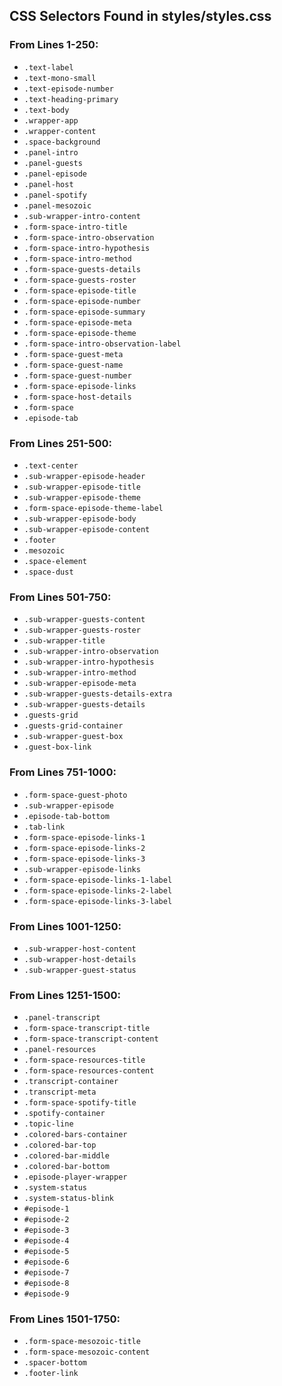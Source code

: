 ## CSS Selectors Found in styles/styles.css

### From Lines 1-250:

*   `.text-label`
*   `.text-mono-small`
*   `.text-episode-number`
*   `.text-heading-primary`
*   `.text-body`
*   `.wrapper-app`
*   `.wrapper-content`
*   `.space-background`
*   `.panel-intro`
*   `.panel-guests`
*   `.panel-episode`
*   `.panel-host`
*   `.panel-spotify`
*   `.panel-mesozoic`
*   `.sub-wrapper-intro-content`
*   `.form-space-intro-title`
*   `.form-space-intro-observation`
*   `.form-space-intro-hypothesis`
*   `.form-space-intro-method`
*   `.form-space-guests-details`
*   `.form-space-guests-roster`
*   `.form-space-episode-title`
*   `.form-space-episode-number`
*   `.form-space-episode-summary`
*   `.form-space-episode-meta`
*   `.form-space-episode-theme`
*   `.form-space-intro-observation-label`
*   `.form-space-guest-meta`
*   `.form-space-guest-name`
*   `.form-space-guest-number`
*   `.form-space-episode-links`
*   `.form-space-host-details`
*   `.form-space`
*   `.episode-tab`

### From Lines 251-500:

*   `.text-center`
*   `.sub-wrapper-episode-header`
*   `.sub-wrapper-episode-title`
*   `.sub-wrapper-episode-theme`
*   `.form-space-episode-theme-label`
*   `.sub-wrapper-episode-body`
*   `.sub-wrapper-episode-content`
*   `.footer`
*   `.mesozoic`
*   `.space-element`
*   `.space-dust`

### From Lines 501-750:

*   `.sub-wrapper-guests-content`
*   `.sub-wrapper-guests-roster`
*   `.sub-wrapper-title`
*   `.sub-wrapper-intro-observation`
*   `.sub-wrapper-intro-hypothesis`
*   `.sub-wrapper-intro-method`
*   `.sub-wrapper-episode-meta`
*   `.sub-wrapper-guests-details-extra`
*   `.sub-wrapper-guests-details`
*   `.guests-grid`
*   `.guests-grid-container`
*   `.sub-wrapper-guest-box`
*   `.guest-box-link`

### From Lines 751-1000:

*   `.form-space-guest-photo`
*   `.sub-wrapper-episode`
*   `.episode-tab-bottom`
*   `.tab-link`
*   `.form-space-episode-links-1`
*   `.form-space-episode-links-2`
*   `.form-space-episode-links-3`
*   `.sub-wrapper-episode-links`
*   `.form-space-episode-links-1-label`
*   `.form-space-episode-links-2-label`
*   `.form-space-episode-links-3-label`

### From Lines 1001-1250:

*   `.sub-wrapper-host-content`
*   `.sub-wrapper-host-details`
*   `.sub-wrapper-guest-status`

### From Lines 1251-1500:

*   `.panel-transcript`
*   `.form-space-transcript-title`
*   `.form-space-transcript-content`
*   `.panel-resources`
*   `.form-space-resources-title`
*   `.form-space-resources-content`
*   `.transcript-container`
*   `.transcript-meta`
*   `.form-space-spotify-title`
*   `.spotify-container`
*   `.topic-line`
*   `.colored-bars-container`
*   `.colored-bar-top`
*   `.colored-bar-middle`
*   `.colored-bar-bottom`
*   `.episode-player-wrapper`
*   `.system-status`
*   `.system-status-blink`
*   `#episode-1`
*   `#episode-2`
*   `#episode-3`
*   `#episode-4`
*   `#episode-5`
*   `#episode-6`
*   `#episode-7`
*   `#episode-8`
*   `#episode-9`

### From Lines 1501-1750:

*   `.form-space-mesozoic-title`
*   `.form-space-mesozoic-content`
*   `.spacer-bottom`
*   `.footer-link` 